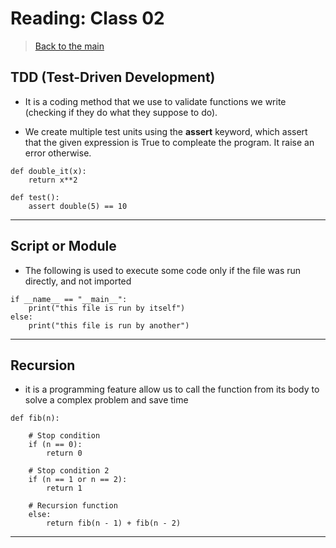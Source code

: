 # Reading: Class 02

> [Back to the main](../../README.md)

## TDD (Test-Driven Development)

- It is a coding method that we use to validate functions we write (checking if they do what they suppose to do).

- We create multiple test units using the **assert** keyword, which assert that the given expression is True to compleate the program. It raise an error otherwise.

```
def double_it(x):
    return x**2

def test():
    assert double(5) == 10
```

---

## Script or Module

- The following is used to execute some code only if the file was run directly, and not imported

```
if __name__ == "__main__":
    print("this file is run by itself")
else:
    print("this file is run by another")
```

---

## Recursion 

- it is a programming feature allow us to call the function from its body to solve a complex problem and save time

```
def fib(n):
 
    # Stop condition
    if (n == 0):
        return 0
 
    # Stop condition 2
    if (n == 1 or n == 2):
        return 1
 
    # Recursion function
    else:
        return fib(n - 1) + fib(n - 2)
```

---